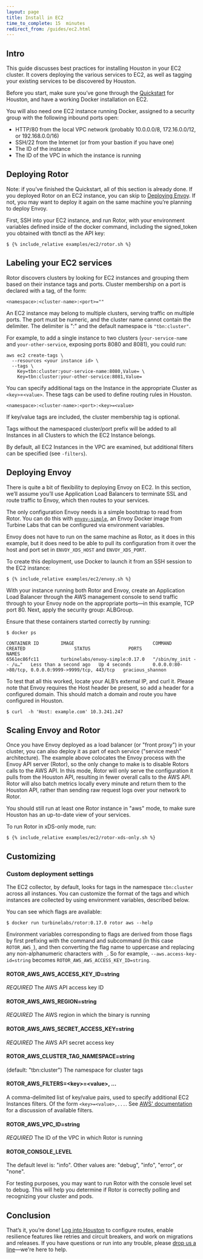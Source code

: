 ```yaml
---
layout: page
title: Install in EC2
time_to_complete: 15  minutes
redirect_from: /guides/ec2.html
---
```


[//]: # ( Copyright 2018 Turbine Labs, Inc.                                   )
[//]: # ( you may not use this file except in compliance with the License.    )
[//]: # ( You may obtain a copy of the License at                             )
[//]: # (                                                                     )
[//]: # (     http://www.apache.org/licenses/LICENSE-2.0                      )
[//]: # (                                                                     )
[//]: # ( Unless required by applicable law or agreed to in writing, software )
[//]: # ( distributed under the License is distributed on an "AS IS" BASIS,   )
[//]: # ( WITHOUT WARRANTIES OR CONDITIONS OF ANY KIND, either express or     )
[//]: # ( implied. See the License for the specific language governing        )
[//]: # ( permissions and limitations under the License.                      )

[//]: # (Integrating Houston with Your EC2 Environment)

## Intro

This guide discusses best practices for installing Houston in your EC2
cluster. It covers deploying the various services to EC2, as well as tagging
your existing services to be discovered by Houston.

Before you start, make sure you’ve gone through the
[Quickstart](../introduction/#quickstart) for Houston, and have a working Docker
installation on EC2.

You will also need one EC2 instance running Docker, assigned to a security group
with the following inbound ports open:

 - HTTP/80 from the local VPC network (probably 10.0.0.0/8, 172.16.0.0/12, or
   192.168.0.0/16)
 - SSH/22 from the Internet (or from your bastion if you have one)
 - The ID of the instance
 - The ID of the VPC in which the instance is running

## Deploying Rotor

Note: if you’ve finished the Quickstart, all of this section is already done. If
you deployed Rotor on an EC2 instance, you can skip to
[Deploying Envoy](#deploying-envoy). If not, you may want to deploy it again on
the same machine you’re planning to deploy Envoy.

First, SSH into your EC2 instance, and run Rotor, with your environment
variables defined inside of the docker command, including the signed_token you
obtained with tbnctl as the API key:

```console
$ {% include_relative examples/ec2/rotor.sh %}
```

## Labeling your EC2 services

Rotor discovers clusters by looking for EC2 instances and grouping them based on
their instance tags and ports. Cluster membership on a port is declared with a
tag, of the form:

```
<namespace>:<cluster-name>:<port>=""
```

An EC2 instance may belong to multiple clusters, serving traffic on multiple
ports. The port must be numeric, and the cluster name cannot contain the
delimiter. The delimiter is ":" and the default namespace is `"tbn:cluster"`.

For example, to add a single instance to two clusters (`your-service-name` and
`your-other-service`, exposing ports 8080 and 8081), you could run:

```console
aws ec2 create-tags \
  --resources <your instance id> \
  --tags \
    Key=tbn:cluster:your-service-name:8080,Value= \
    Key=tbn:cluster:your-other-service:8081,Value=
```

You can specify additional tags on the Instance in the appropriate Cluster as
`<key>`=`<value>`. These tags can be used to define routing rules in Houston.

```
<namespace>:<cluster-name>:<port>:<key>=<value>
```

If key/value tags are included, the cluster membership tag is optional.

Tags without the namespaced cluster/port prefix will be added to all Instances
in all Clusters to which the EC2 Instance belongs.

By default, all EC2 Instances in the VPC are examined, but additional filters
can be specified (see `-filters`).

## Deploying Envoy

There is quite a bit of flexibility to deploying Envoy on EC2. In this section,
we’ll assume you’ll use Application Load Balancers to terminate SSL and route
traffic to Envoy, which then routes to your services.

The only configuration Envoy needs is a simple bootstrap to read from Rotor. You
can do this with
[`envoy-simple`](https://hub.docker.com/r/turbinelabs/envoy-simple/), an Envoy
Docker image from Turbine Labs that can be configured via environment variables.

Envoy does not have to run on the same machine as Rotor, as it does in this
example, but it does need to be able to pull its configuration from it over the
host and port set in `ENVOY_XDS_HOST` and `ENVOY_XDS_PORT`.

To create this deployment, use Docker to launch it from an SSH session to the
EC2 instance:

```console
$ {% include_relative examples/ec2/envoy.sh %}
```

With your instance running both Rotor and Envoy, create an Application Load
Balancer through the AWS management console to send traffic through to your
Envoy node on the appropriate ports—in this example, TCP port 80. Next, apply
the security group: ALBGroup.

Ensure that these containers started correctly by running:

```console
$ docker ps
```

```shell
CONTAINER ID        IMAGE                             COMMAND                  CREATED                  STATUS              PORTS                                                 NAMES
6561ec86fc11        turbinelabs/envoy-simple:0.17.0   "/sbin/my_init -- /u…"   Less than a second ago   Up 4 seconds        0.0.0.0:80->80/tcp, 0.0.0.0:9999->9999/tcp, 443/tcp   gracious_shannon
```

To test that all this worked, locate your ALB’s external IP, and curl it. Please
note that Envoy requires the Host header be present, so add a header for a
configured domain. This should match a domain and route you have configured in
Houston.

```console
$ curl  -h 'Host: example.com' 10.3.241.247
```

## Scaling Envoy and Rotor

Once you have Envoy deployed as a load balancer (or "front proxy") in your
cluster, you can also deploy it as part of each service ("service mesh"
architecture). The example above colocates the Envoy process with the Envoy API
server (Rotor), so the only change to make is to disable Rotors calls to the AWS
API. In this mode, Rotor will only serve the configuration it pulls from the
Houston API, resulting in fewer overall calls to the AWS API. Rotor will also
batch metrics locally every minute and return them to the Houston API, rather
than sending raw request logs over your network to Rotor.

You should still run at least one Rotor instance in "aws" mode, to make sure
Houston has an up-to-date view of your services.

To run Rotor in xDS-only mode, run:

```console
$ {% include_relative examples/ec2/rotor-xds-only.sh %}
```

## Customizing

### Custom deployment settings

The EC2 collector, by default, looks for tags in the namespace `tbn:cluster`
across all instances. You can customize the format of the tags and which
instances are collected by using environment variables, described below.

You can see which flags are available:

```console
$ docker run turbinelabs/rotor:0.17.0 rotor aws --help
```

Environment variables corresponding to flags are derived from those flags by
first prefixing with the command and subcommand (in this case `ROTOR_AWS_`), and
then converting the flag name to uppercase and replacing any non-alphanumeric
characters with `_`. So for example, `--aws.access-key-id=string` becomes
`ROTOR_AWS_AWS_ACCESS_KEY_ID=string`.

#### ROTOR_AWS_AWS_ACCESS_KEY_ID=string

*REQUIRED* The AWS API access key ID

#### ROTOR_AWS_AWS_REGION=string

*REQUIRED* The AWS region in which the binary is running

#### ROTOR_AWS_AWS_SECRET_ACCESS_KEY=string

*REQUIRED* The AWS API secret access key

#### ROTOR_AWS_CLUSTER_TAG_NAMESPACE=string

(default: "tbn:cluster")
The namespace for cluster tags

#### ROTOR_AWS_FILTERS=&lt;key&gt;=&lt;value&gt;, ...

A comma-delimited list of key/value pairs, used to specify additional EC2
Instances filters. Of the form `<key>=<value>,...`. See [AWS'
documentation](http://awsdocs.s3.amazonaws.com/EC2/ec2-clt.pdf) for a discussion
of available filters.

#### ROTOR_AWS_VPC_ID=string

*REQUIRED* The ID of the VPC in which Rotor is running

#### ROTOR_CONSOLE_LEVEL

The default level is: "info". Other values are: "debug", "info", "error", or
"none".

For testing purposes, you may want to run Rotor with the console level set to
debug. This will help you determine if Rotor is correctly polling and
recognizing your cluster and pods.

## Conclusion

That’s it, you’re done! [Log into Houston](https://app.turbinelabs.io) to
configure routes, enable resilience features like retries and circuit breakers,
and work on migrations and releases. If you have questions or run into any
trouble, please [drop us a line](mailto:support@turbinelabs.io)—we're here to
help.
